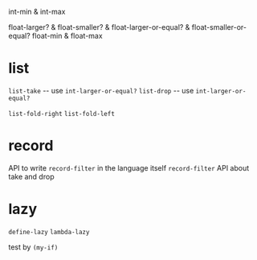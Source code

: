 int-min & int-max

float-larger? & float-smaller? & float-larger-or-equal? & float-smaller-or-equal?
float-min & float-max

# list

`list-take` -- use `int-larger-or-equal?`
`list-drop` -- use `int-larger-or-equal?`

`list-fold-right`
`list-fold-left`

# record

API to write `record-filter` in the language itself
`record-filter`
API about take and drop

# lazy

`define-lazy`
`lambda-lazy`

test by `(my-if)`
